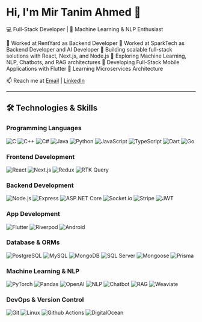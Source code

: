 # Hi, I'm Mir Tanim Ahmed 👋

💻 Full-Stack Developer | 🤖 Machine Learning & NLP Enthusiast

🔹 Worked at RentYard as Backend Developer
🔹 Worked at SparkTech as Backend Developer and AI Developer
🔹 Building scalable full-stack solutions with React, Next.js, and Node.js
🔹 Exploring Machine Learning, NLP, Chatbots, and RAG architectures
🔹 Developing Full-Stack Mobile Applications with Flutter
🔹 Learning Microservices Architecture

📫 Reach me at [Email](mailto:mir.tanim.ahmed1@gmail.com) | [LinkedIn](https://linkedin.com/in/yourprofile)

---
## 🛠️ Technologies & Skills

### **Programming Languages**
![C](https://img.shields.io/badge/-C-333?style=flat&logo=c)
![C++](https://img.shields.io/badge/-C++-333?style=flat&logo=cplusplus)
![C#](https://img.shields.io/badge/-C%23-333?style=flat&logo=c-sharp)
![Java](https://img.shields.io/badge/-Java-333?style=flat&logo=java)
![Python](https://img.shields.io/badge/-Python-333?style=flat&logo=python)
![JavaScript](https://img.shields.io/badge/-JavaScript-333?style=flat&logo=javascript)
![TypeScript](https://img.shields.io/badge/-TypeScript-333?style=flat&logo=typescript)
![Dart](https://img.shields.io/badge/-Dart-333?style=flat&logo=dart)
![Go](https://img.shields.io/badge/-Go-333?style=flat&logo=go)

### **Frontend Development**
![React](https://img.shields.io/badge/-React-333?style=flat&logo=react)
![Next.js](https://img.shields.io/badge/-Next.js-333?style=flat&logo=next.js&logoColor=white)
![Redux](https://img.shields.io/badge/-Redux-333?style=flat&logo=redux)
![RTK Query](https://img.shields.io/badge/-RTK%20Query-333?style=flat)

### **Backend Development**
![Node.js](https://img.shields.io/badge/-Node.js-333?style=flat&logo=node.js)
![Express](https://img.shields.io/badge/-Express-333?style=flat&logo=express)
![ASP.NET Core](https://img.shields.io/badge/-ASP.NET%20Core-333?style=flat&logo=.net)
![Socket.io](https://img.shields.io/badge/-Socket.io-333?style=flat&logo=socket.io)
![Stripe](https://img.shields.io/badge/-Stripe-333?style=flat&logo=stripe)
![JWT](https://img.shields.io/badge/-JWT-333?style=flat&logo=json-web-tokens)

### **App Development**
![Flutter](https://img.shields.io/badge/-Flutter-333?style=flat&logo=flutter)
![Riverpod](https://img.shields.io/badge/-Riverpod-333?style=flat)
![Android](https://img.shields.io/badge/-Android-333?style=flat&logo=android)

### **Database & ORMs**
![PostgreSQL](https://img.shields.io/badge/-PostgreSQL-333?style=flat&logo=postgresql)
![MySQL](https://img.shields.io/badge/-MySQL-333?style=flat&logo=mysql)
![MongoDB](https://img.shields.io/badge/-MongoDB-333?style=flat&logo=mongodb)
![SQL Server](https://img.shields.io/badge/-Microsoft%20SQL%20Server-333?style=flat&logo=microsoft-sql-server)
![Mongoose](https://img.shields.io/badge/-Mongoose-333?style=flat)
![Prisma](https://img.shields.io/badge/-Prisma-333?style=flat&logo=prisma)

### **Machine Learning & NLP**
![PyTorch](https://img.shields.io/badge/-PyTorch-333?style=flat&logo=pytorch)
![Pandas](https://img.shields.io/badge/-Pandas-333?style=flat&logo=pandas)
![OpenAI](https://img.shields.io/badge/-OpenAI-333?style=flat&logo=openai)
![NLP](https://img.shields.io/badge/-NLP-333?style=flat)
![Chatbot](https://img.shields.io/badge/-Chatbot-333?style=flat)
![RAG](https://img.shields.io/badge/-RAG-333?style=flat)
![Weaviate](https://img.shields.io/badge/-Weaviate-333?style=flat&logo=weaviate)

### **DevOps & Version Control**
![Git](https://img.shields.io/badge/-Git-333?style=flat&logo=git)
![Linux](https://img.shields.io/badge/-Linux-333?style=flat&logo=linux)
![Github Actions](https://img.shields.io/badge/-Github%20Actions-333?style=flat&logo=github-actions)
![DigitalOcean](https://img.shields.io/badge/-DigitalOcean-333?style=flat&logo=DigitalOcean)
